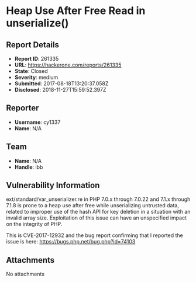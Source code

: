 # Heap Use After Free Read in unserialize()

## Report Details
- **Report ID**: 261335
- **URL**: https://hackerone.com/reports/261335
- **State**: Closed
- **Severity**: medium
- **Submitted**: 2017-08-18T13:20:37.058Z
- **Disclosed**: 2018-11-27T15:59:52.397Z

## Reporter
- **Username**: cy1337
- **Name**: N/A

## Team
- **Name**: N/A
- **Handle**: ibb

## Vulnerability Information
ext/standard/var_unserializer.re in PHP 7.0.x through 7.0.22 and 7.1.x through 7.1.8 is prone to a heap use after free while unserializing untrusted data, related to improper use of the hash API for key deletion in a situation with an invalid array size. Exploitation of this issue can have an unspecified impact on the integrity of PHP.

This is CVE-2017-12932 and the bug report confirming that I reported the issue is here: https://bugs.php.net/bug.php?id=74103

## Attachments
No attachments
